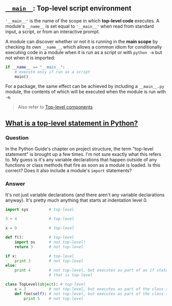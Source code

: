 ## [`__main__`](https://docs.python.org/3/library/__main__.html): Top-level script environment

`'__main__'` is the name of the scope in which **top-level code** executes. A module's `__name__` is set equal to `'__main__'` when read from standard input, a script, or from an interactive prompt.

A module can discover whether or not it is running in the **main scope** by checking its own `__name__`, which allows a common idiom for conditionally executing code in a module when it is run as a script or with `python -m` but not when it is imported:

```python
if __name__ == "__main__":
    # execute only if run as a script
    main()
```

For a package, the same effect can be achieved by including a `__main__.py` module, the contents of which will be executed when the module is run with `-m`.

> Also refer to [Top-level components](../../the_python_language_reference/toplevel_components/toplevel-components.md)

## [What is a top-level statement in Python?](https://stackoverflow.com/questions/18138166/what-is-a-top-level-statement-in-python)

### Question

In the Python Guide's chapter on project structure, the term "top-level statement" is brought up a few times. I'm not sure exactly what this refers to. My guess is it's any variable declarations that happen outside of any functions or class methods that fire as soon as a module is loaded. Is this correct? Does it also include a module's `import` statements?

### Answer

It's not just variable declarations (and there aren't any variable declarations anyway). It's pretty much anything that starts at indentation level 0.

```python
import sys         # top-level

3 + 4              # top-level

x = 0              # top-level

def f():           # top-level
    import os      # not top-level!
    return 3       # not top-level

if x:              # top-level
    print 3        # not top-level
else:
    print 4        # not top-level, but executes as part of an if statement
                   # that is top-level

class TopLevel(object): # top-level
    x = 3          # not top-level, but executes as part of the class statement
    def foo(self): # not top-level, but executes as part of the class statement
        print 5    # not top-level
```
